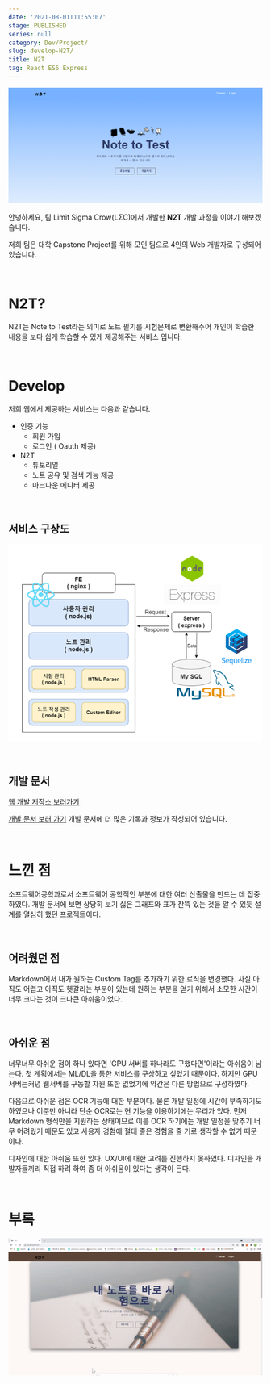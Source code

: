 ```yaml
---
date: '2021-08-01T11:55:07'
stage: PUBLISHED
series: null
category: Dev/Project/
slug: develop-N2T/
title: N2T
tag: React ES6 Express
---
```



![](assets/develop-N2T/20221011233649670.png)

안녕하세요, 팀 Limit Sigma Crow(LΣC)에서 개발한 **N2T** 개발 과정을 이야기 해보겠습니다.

저희 팀은 대학 Capstone Project를 위해 모인 팀으로 4인의 Web 개발자로 구성되어 있습니다.


<br/>

# N2T?

N2T는 Note to Test라는 의미로 노트 필기를 시험문제로 변환해주어 개인이 학습한 내용을 보다 쉽게 학습할 수 있게 제공해주는 서비스 입니다.

<br/>

# Develop

저희 웹에서 제공하는 서비스는 다음과 같습니다.

- 인증 기능
	- 회원 가입
	- 로그인 ( Oauth 제공)
- N2T
	- 튜토리얼
	- 노트 공유 및 검색 기능 제공
	- 마크다운 에디터 제공

<br/>

## 서비스 구상도

![](assets/develop-N2T/20221012143843904.png)

<br/>

## 개발 문서
[웹 개발 저장소 보러가기](https://github.com/sigma-crow/n2t/wiki)

[개발 문서 보러 가기](https://github.com/sigma-crow/n2t/blob/dev/%EC%B5%9C%EC%A2%85%EB%B3%B4%EA%B3%A0%EC%84%9C_%ED%8C%80L%CE%A3C%20-%20%EA%B3%B5%EA%B0%9C%EC%9A%A9.pdf) 개발 문서에 더 많은 기록과 정보가 작성되어 있습니다.

<br/>

# 느낀 점

소프트웨어공학과로서 소프트웨어 공학적인 부분에 대한 여러 산출물을 만드는 데 집중하였다. 개발 문서에 보면 상당히 보기 싫은 그래프와 표가 잔뜩 있는 것을 알 수 있듯 설계를 열심히 했던 프로젝트이다.

<br/>

## 어려웠던 점
Markdown에서 내가 원하는 Custom Tag를 추가하기 위한 로직을 변경했다. 사실 아직도 어렵고 아직도 헷갈리는 부분이 있는데 원하는 부분을 얻기 위해서 소모한 시간이 너무 크다는 것이 크나큰 아쉬움이었다.

<br/>

## 아쉬운 점
너무너무 아쉬운 점이 하나 있다면 'GPU 서버를 하나라도 구했다면'이라는 아쉬움이 남는다. 첫 계획에서는 ML/DL을 통한 서비스를 구상하고 싶었기 때문이다. 하지만 GPU 서버는커녕 웹서버를 구동할 자원 또한 없었기에 약간은 다른 방법으로 구성하였다.

다음으로 아쉬운 점은 OCR 기능에 대한 부분이다. 물론 개발 일정에 시간이 부족하기도 하였으나 이뿐만 아니라 단순 OCR로는 현 기능을 이용하기에는 무리가 있다. 먼저 Markdown 형식만을 지원하는 상태이므로 이를 OCR 하기에는 개발 일정을 맞추기 너무 어려웠기 때문도 있고 사용자 경험에 절대 좋은 경험을 줄 거로 생각할 수 없기 때문이다.

디자인에 대한 아쉬움 또한 있다. UX/UI에 대한 고려를 진행하지 못하였다. 디자인을 개발자들끼리 직접 하려 하여 좀 더 아쉬움이 있다는 생각이 든다.

<br/>

# 부록

![](https://github.com/sigma-crow/n2t/blob/dev/FE/static/tutorial.gif?raw=true)